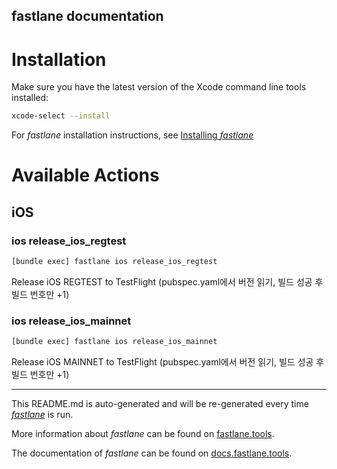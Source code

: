 fastlane documentation
----

# Installation

Make sure you have the latest version of the Xcode command line tools installed:

```sh
xcode-select --install
```

For _fastlane_ installation instructions, see [Installing _fastlane_](https://docs.fastlane.tools/#installing-fastlane)

# Available Actions

## iOS

### ios release_ios_regtest

```sh
[bundle exec] fastlane ios release_ios_regtest
```

Release iOS REGTEST to TestFlight (pubspec.yaml에서 버전 읽기, 빌드 성공 후 빌드 번호만 +1)

### ios release_ios_mainnet

```sh
[bundle exec] fastlane ios release_ios_mainnet
```

Release iOS MAINNET to TestFlight (pubspec.yaml에서 버전 읽기, 빌드 성공 후 빌드 번호만 +1)

----

This README.md is auto-generated and will be re-generated every time [_fastlane_](https://fastlane.tools) is run.

More information about _fastlane_ can be found on [fastlane.tools](https://fastlane.tools).

The documentation of _fastlane_ can be found on [docs.fastlane.tools](https://docs.fastlane.tools).
